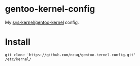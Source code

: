 # gentoo-kernel-config

My [sys-kernel/gentoo-kernel](https://packages.gentoo.org/packages/sys-kernel/gentoo-kernel) config.

# Install

~~~console
git clone 'https://github.com/ncaq/gentoo-kernel-config.git' /etc/kernel/
~~~
